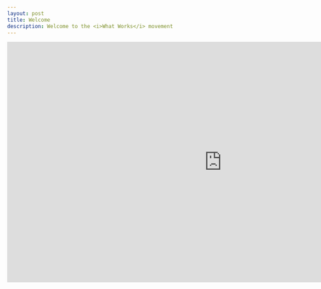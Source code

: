 ```yaml
---
layout: post
title: Welcome
description: Welcome to the <i>What Works</i> movement
---
```

<iframe allowfullscreen="" frameborder="0" height="562" mozallowfullscreen="" src="https://player.vimeo.com/video/140095311" webkitallowfullscreen="" width="1000"></iframe>
